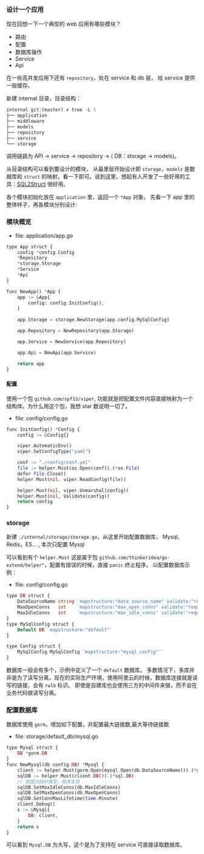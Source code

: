 ### 设计一个应用
现在回想一下一个典型的 web 应用有哪些模块？

* 路由
* 配置 
* 数据库操作
* Service
* Api

在一些高并发应用下还有 `repository`，处在 service 和 db 层， 给 service 提供一层缓存。

新建 internal 目录，目录结构：

```php
internal git:(master) ✗ tree -L 1
├── application
├── middleware
├── models
├── repository
├── service
└── storage
```
调用链路为 API -> service -> repository -> ( DB：storage -> models)。

从目录结构可以看到要设计的模块， 从最里层开始设计即 `storage`，`models` 是数据库和 `struct` 的映射，看一下即可。说到这里，想起有人开发了一些好用的工具：[SQL2Struct](https://printlove.cn/tools/sql2gorm/) 很好用。

各个模块初始化放在 `application` 里，返回一个 `*App` 对象， 先看一下 app 里的整体样子，再各模块分别设计:

### 模块概览
-  file: application/app.go
```php
type App struct {
	config *config.Config
	*Repository
	*storage.Storage
	*Service
	*Api
}

func NewApp() *App {
	app := &App{
		config: config.InitConfig(),
	}
    
	app.Storage = storage.NewStorage(app.config.MySqlConfig)

	app.Repository = NewRepository(app.Storage)

	app.Service = NewService(app.Repository)

	app.Api = NewApi(app.Service)

	return app
}
```

#### 配置

使用一个包 `github.com/spf13/viper`, 功能就是把配置文件内容直接映射为一个结构体。为什么用这个包，我想 star 数说明一切了。
- file: config/config.go
```php 
func InitConfig() *Config {
	config := &Config{}

	viper.AutomaticEnv()
	viper.SetConfigType("yaml")

	conf := "./config/conf.yml"
	file := helper.Must(os.Open(conf)).(*os.File)
	defer file.Close()
	helper.Must(nil, viper.ReadConfig(file))

	helper.Must(nil, viper.Unmarshal(config))
	helper.Must(nil, Validate(config))
	return config
}

```

### storage

新建 `./internal/storage/storage.go`，从这里开始配置数据库， Mysql, Redis，ES... , 本次只配置 Mysql

可以看到有个 `helper.Must` 这是属于包 `github.com/thinkeridea/go-extend/helper"`，配置有错误的时候，直接 `panic` 终止程序。
以配置数据库示例：
- file: config/config.go
```php
type DB struct {
	DataSourceName string `mapstructure:"data_source_name" validate:"required"`
	MaxOpenConns   int    `mapstructure:"max_open_conns" validate:"required,min=1"`
	MaxIdleConns   int    `mapstructure:"max_idle_conns" validate:"required,min=1,ltefield=MaxOpenConns"`
}
type MySqlConfig struct {
	Default DB `mapstructure:"default"`
}

type Config struct {
	MySqlConfig MySqlConfig `mapstructure:"mysql_config"'`
}
```
数据库一般会有多个，示例中定义了一个 `default` 数据库。 多数情况下，多库并非是为了读写分离，现在的实际生产环境，使用阿里云的时候，数据库连接就是读写的链接，会有 `rwlb` 标识。
即使是自建库也会使用三方的中间件来做，而不会在业务代码做读写分离。

### 配置数据库
数据库使用 `gorm`，增加如下配置，并配置最大链接数,最大等待链接数
- file: storage/default_db/mysql.go
```php
type Mysql struct {
	DB *gorm.DB
}
func NewMysql(db config.DB) *Mysql {
	client := helper.Must(gorm.Open(mysql.Open(db.DataSourceName))).(*gorm.DB)
	sqlDB := helper.Must(client.DB()).(*sql.DB)
	// 赋值为指针类型，修改生效
	sqlDB.SetMaxIdleConns(db.MaxIdleConns)
	sqlDB.SetMaxOpenConns(db.MaxOpenConns)
	sqlDB.SetConnMaxLifetime(time.Minute)
	client.Debug()
	s := &Mysql{
		DB: client,
	}
	return s
}
```
可以看到 `Mysql.DB` 为大写，这个是为了支持在 service 可直接读取数据库。






 
